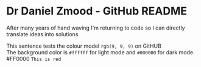 # Dr Daniel Zmood - GitHub README

After many years of hand waving I'm returning to code so I can directly translate ideas into solutions

This sentence tests the colour model `rgb(9, 9, 9)` on GitHUB  
The background color is `#ffffff` for light mode and `#000000` for dark mode.  
#FF0000 `This is red`



<!--
**danielzmood/danielzmood** is a ✨ _special_ ✨ repository because its `README.md` (this file) appears on your GitHub profile.

Here are some ideas to get you started:

- 🔭 I’m currently working on ...
- 🌱 I’m currently learning ...
- 👯 I’m looking to collaborate on ...
- 🤔 I’m looking for help with ...
- 💬 Ask me about ...
- 📫 How to reach me: ...
- 😄 Pronouns: ...
- ⚡ Fun fact: ...
-->
